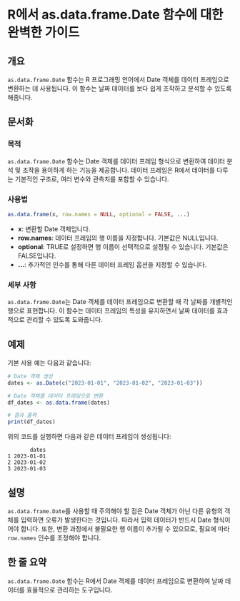<!--
Meta Description: # R에서 as.data.frame.Date 함수에 대한 완벽한 가이드 ## 개요 `as.data.frame.Date` 함수는 R 프로그래밍 언어에서 Date 객체를 데이터 프레임으로 변환하는 데 사용됩니다. 이 함수는 날짜 데이터를 보다 쉽게 조작하고 분석할 수 있도...
Meta Keywords: date, 데이터, data, frame, 객체를
-->

# R에서 as.data.frame.Date 함수에 대한 완벽한 가이드

## 개요
`as.data.frame.Date` 함수는 R 프로그래밍 언어에서 Date 객체를 데이터 프레임으로 변환하는 데 사용됩니다. 이 함수는 날짜 데이터를 보다 쉽게 조작하고 분석할 수 있도록 해줍니다.

## 문서화
### 목적
`as.data.frame.Date` 함수는 Date 객체를 데이터 프레임 형식으로 변환하여 데이터 분석 및 조작을 용이하게 하는 기능을 제공합니다. 데이터 프레임은 R에서 데이터를 다루는 기본적인 구조로, 여러 변수와 관측치를 포함할 수 있습니다.

### 사용법
```R
as.data.frame(x, row.names = NULL, optional = FALSE, ...)
```
- **x**: 변환할 Date 객체입니다.
- **row.names**: 데이터 프레임의 행 이름을 지정합니다. 기본값은 NULL입니다.
- **optional**: TRUE로 설정하면 행 이름이 선택적으로 설정될 수 있습니다. 기본값은 FALSE입니다.
- **...**: 추가적인 인수를 통해 다른 데이터 프레임 옵션을 지정할 수 있습니다.

### 세부 사항
`as.data.frame.Date`는 Date 객체를 데이터 프레임으로 변환할 때 각 날짜를 개별적인 행으로 표현합니다. 이 함수는 데이터 프레임의 특성을 유지하면서 날짜 데이터를 효과적으로 관리할 수 있도록 도와줍니다.

## 예제
기본 사용 예는 다음과 같습니다:

```R
# Date 객체 생성
dates <- as.Date(c("2023-01-01", "2023-01-02", "2023-01-03"))

# Date 객체를 데이터 프레임으로 변환
df_dates <- as.data.frame(dates)

# 결과 출력
print(df_dates)
```
위의 코드를 실행하면 다음과 같은 데이터 프레임이 생성됩니다:
```
       dates
1 2023-01-01
2 2023-01-02
3 2023-01-03
```

## 설명
`as.data.frame.Date`를 사용할 때 주의해야 할 점은 Date 객체가 아닌 다른 유형의 객체를 입력하면 오류가 발생한다는 것입니다. 따라서 입력 데이터가 반드시 Date 형식이어야 합니다. 또한, 변환 과정에서 불필요한 행 이름이 추가될 수 있으므로, 필요에 따라 `row.names` 인수를 조정해야 합니다.

## 한 줄 요약
`as.data.frame.Date` 함수는 R에서 Date 객체를 데이터 프레임으로 변환하여 날짜 데이터를 효율적으로 관리하는 도구입니다.